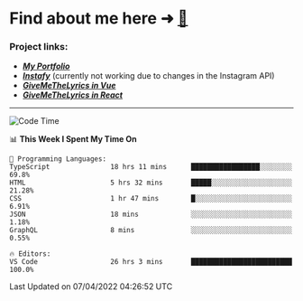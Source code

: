 # Find about me here ➜ [🧑](https://pauabella.dev)

### Project links:
- ***[My Portfolio](https://pauabella.dev)***
- ***[Instafy](https://instafy.me)*** (currently not working due to changes in the Instagram API)
- ***[GiveMeTheLyrics in Vue](https://lyrics.pauabella.dev)***
- ***[GiveMeTheLyrics in React](https://pauabella.dev/GiveMeTheLyrics)***

---
<!--START_SECTION:waka-->
![Code Time](http://img.shields.io/badge/Code%20Time-928%20hrs%2022%20mins-blue)

📊 **This Week I Spent My Time On** 

```text
💬 Programming Languages: 
TypeScript               18 hrs 11 mins      █████████████████░░░░░░░░   69.8% 
HTML                     5 hrs 32 mins       █████░░░░░░░░░░░░░░░░░░░░   21.28% 
CSS                      1 hr 47 mins        █░░░░░░░░░░░░░░░░░░░░░░░░   6.91% 
JSON                     18 mins             ░░░░░░░░░░░░░░░░░░░░░░░░░   1.18% 
GraphQL                  8 mins              ░░░░░░░░░░░░░░░░░░░░░░░░░   0.55%

🔥 Editors: 
VS Code                  26 hrs 3 mins       █████████████████████████   100.0%

```


 Last Updated on 07/04/2022 04:26:52 UTC
<!--END_SECTION:waka-->
